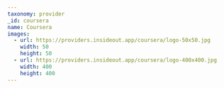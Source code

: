```yaml
---
taxonomy: provider
_id: coursera
name: Coursera
images:
  - url: https://providers.insideout.app/coursera/logo-50x50.jpg
    width: 50
    height: 50
  - url: https://providers.insideout.app/coursera/logo-400x400.jpg
    width: 400
    height: 400
---
```

